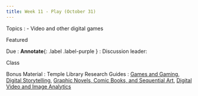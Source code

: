 ```yaml
---
title: Week 11 - Play (October 31)
---
```


Topics
: - Video and other digital games

Featured

Due
: **Annotate**{: .label .label-purple }
  : Discussion leader:


Class


Bonus Material
: Temple Library Research Guides
    : [Games and Gaming](https://guides.temple.edu/gaming), [Digital Storytelling](https://guides.temple.edu/c.php?g=504588), [Graphic Novels, Comic Books, and Sequential Art](https://guides.temple.edu/graphicnovels), [Digital Video and Image Analytics](https://guides.temple.edu/video-image-analysis-and-visualization)